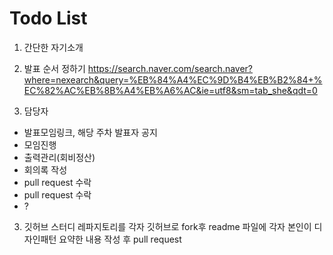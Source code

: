 
# Todo List
1. 간단한 자기소개


2. 발표 순서 정하기
https://search.naver.com/search.naver?where=nexearch&query=%EB%84%A4%EC%9D%B4%EB%B2%84+%EC%82%AC%EB%8B%A4%EB%A6%AC&ie=utf8&sm=tab_she&qdt=0


3. 담당자
- 발표모임링크, 해당 주차 발표자 공지
- 모임진행
- 출력관리(회비정산)
- 회의록 작성
- pull request 수락
- pull request 수락
- ?


3. 깃허브 스터디 레파지토리를 각자 깃허브로 fork후 readme 파일에 각자 본인이 디자인패턴 요약한 내용 작성 후 pull request









 
